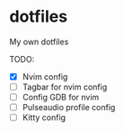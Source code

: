 # dotfiles
My own dotfiles

TODO:

-[x] Nvim config
-[ ] Tagbar for nvim config
-[ ] Config GDB for nvim
-[ ] Pulseaudio profile config
-[ ] Kitty config
